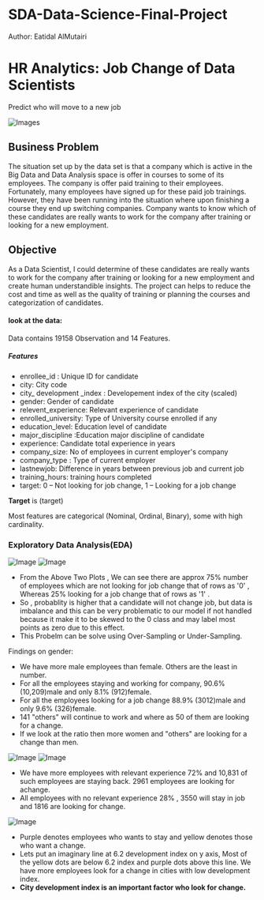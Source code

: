 # SDA-Data-Science-Final-Project
Author: Eatidal AlMutairi
# HR Analytics: Job Change of Data Scientists
Predict who will move to a new job

![Images](https://github.com/eatidal/SDA-Data-Science-Final-Project/blob/main/Images/HR%20Analytics.png) 

## Business Problem
The situation set up by the data set is that a company which is active in the Big Data and Data Analysis space is offer in courses to some of its employees. The company is offer paid training to their employees. Fortunately, many employees have signed up for these paid job trainings. However, they have been running into the situation where upon finishing a course they end up switching companies. Company wants to know which of these candidates are really wants to work for the company after training or looking for a new employment.
## Objective
As a Data Scientist, I could determine of these candidates are really wants to work for the company after training or looking for a new employment and create human understandible insights. The project can helps to reduce the cost and time as well as the quality of training or planning the courses and categorization of candidates.
#### look at the data:
Data contains 19158 Observation and 14 Features.
##### Features
* enrollee_id : Unique ID for candidate
* city: City code
* city_ development _index : Developement index of the city (scaled)
* gender: Gender of candidate
* relevent_experience: Relevant experience of candidate
* enrolled_university: Type of University course enrolled if any
* education_level: Education level of candidate
* major_discipline :Education major discipline of candidate
* experience: Candidate total experience in years
* company_size: No of employees in current employer's company
* company_type : Type of current employer
* lastnewjob: Difference in years between previous job and current job
* training_hours: training hours completed
* target: 0 – Not looking for job change, 1 – Looking for a job change

**Target** is (target)

Most features are categorical (Nominal, Ordinal, Binary), some with high cardinality.

### Exploratory Data Analysis(EDA)
![Image](https://github.com/eatidal/SDA-Data-Science-Final-Project/blob/main/Images/Target.png)
![Image](https://github.com/eatidal/SDA-Data-Science-Final-Project/blob/main/Images/Men%20vs%20Women%20Who%20will%20change%20job%20more!.gif)
* From the Above Two Plots , We can see there are approx 75% number of employees which are not looking for job change that of rows as '0' , Whereas 25% looking for a job change that of rows as '1' .
* So , probablity is higher that a candidate will not change job, but data is imbalance and this can be very problematic to our model if not handled because it make it to be skewed to the 0 class and may label most points as zero due to this effect.
* This Probelm can be solve using Over-Sampling or Under-Sampling.

Findings on gender:
* We have more male employees than female. Others are the least in number.
* For all the employees staying and working for company, 90.6% (10,209)male and only 8.1% (912)female.
* For all the employees looking for a job change 88.9% (3012)male and only 9.6% (326)female.
* 141 "others" will continue to work and where as 50 of them are looking for a change.
* If we look at the ratio then more women and "others" are looking for a change than men.

![Image](https://github.com/eatidal/SDA-Data-Science-Final-Project/blob/main/Images/Relevent%20Experience.png)
![Image](https://github.com/eatidal/SDA-Data-Science-Final-Project/blob/main/Images/Relevent%20Experience.gif)
* We have more employees with relevant experience 72% and 10,831 of such employees are staying back. 2961 employees are looking for achange.
* All employees with no relevant experience 28% , 3550 will stay in job and 1816 are looking for change.
 
![Image](https://github.com/eatidal/SDA-Data-Science-Final-Project/blob/main/Images/Relationship%20between%20city%20and%20city_development_index.gif)
* Purple denotes employees who wants to stay and yellow denotes those who want a change.
* Lets put an imaginary line at 6.2 development index on y axis, Most of the yellow dots are below 6.2 index and purple dots above this line. We have more employees look for a change in cities with low development index.
* **City development index is an important factor who look for change.**


